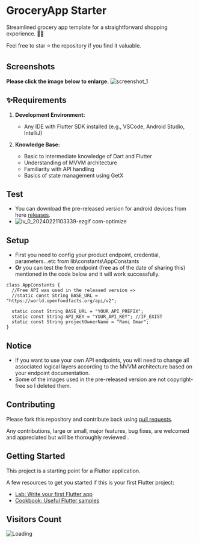 # GroceryApp Starter

Streamlined grocery app template for a straightforward shopping experience. 🛒✨

Feel free to star ⭐ the repository if you find it valuable.

## Screenshots

**Please click the image below to enlarge.**
![screenshot_1](https://github.com/ramiomarouayache/Flutter-GroceryApp/blob/main/screenshots/Cover.jpg)


## ✨Requirements

1. **Development Environment:**
   - Any IDE with Flutter SDK installed (e.g., VSCode, Android Studio, IntelliJ)

2. **Knowledge Base:**
   - Basic to intermediate knowledge of Dart and Flutter
   - Understanding of MVVM architecture
   - Familiarity with API handling
   - Basics of state management using GetX
  
## Test
* You can download the pre-released version for android devices from here [releases](https://github.com/ramiomarouayache/Flutter-GroceryApp/releases/tag/v0.3.1).
* ![lv_0_20240221103339-ezgif com-optimize](https://github.com/ramiomarouayache/Flutter-GroceryApp/assets/98425058/65e4271b-cd54-4e0b-8dfa-2bf97d2f262d)

  
## Setup
* First you need to config your product endpoint, credential, parameters...etc from lib\constants\AppConstants
* **Or** you can test the free endpoint (free as of the date of sharing this) mentioned in the code below and it will work successfully.
```
class AppConstants {
  //Free API was used in the released version =>
  //static const String BASE_URL = "https://world.openfoodfacts.org/api/v2";

  static const String BASE_URL = "YOUR_API_PREFIX";
  static const String API_KEY = "YOUR_API_KEY"; //IF_EXIST
  static const String projectOwnerName = "Rami Omar";
}
```

## Notice
* If you want to use your own API endpoints, you will need to change all associated logical layers according to the MVVM architecture based on your endpoint documentation.
* Some of the images used in the pre-released version are not copyright-free so I deleted them.

## Contributing

Please fork this repository and contribute back using
[pull requests](https://github.com/ramiomarouayache/Flutter-GroceryApp/pulls).

Any contributions, large or small, major features, bug fixes, are welcomed and appreciated
but will be thoroughly reviewed .


## Getting Started
This project is a starting point for a Flutter application.

A few resources to get you started if this is your first Flutter project:

- [Lab: Write your first Flutter app](https://flutter.io/docs/get-started/codelab)
- [Cookbook: Useful Flutter samples](https://flutter.io/docs/cookbook)


## Visitors Count

<img align="left" src = "https://profile-counter.glitch.me/GroceryApp/count.svg" alt ="Loading">
